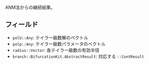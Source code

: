 ANM法からの継続結果。

## フィールド

  * `polU::Any`: テイラー級数解のベクトル
  * `polp::Any`: テイラー級数パラメータのベクトル
  * `radius::Vector`: 各テイラー級数の有効半径
  * `branch::BifurcationKit.AbstractResult`: 対応する `::ContResult`
